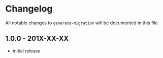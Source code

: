 # Changelog

All notable changes to `generate-migration` will be documented in this file

## 1.0.0 - 201X-XX-XX

- initial release
